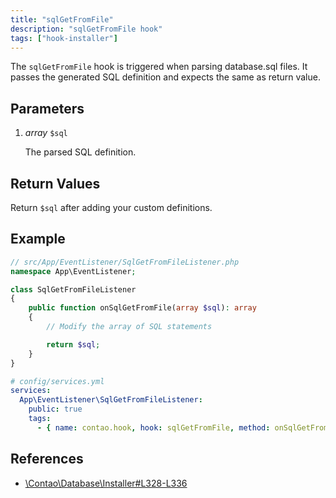 ```yaml
---
title: "sqlGetFromFile"
description: "sqlGetFromFile hook"
tags: ["hook-installer"]
---
```



The `sqlGetFromFile` hook is triggered when parsing database.sql files. It passes
the generated SQL definition and expects the same as return value.


## Parameters

1. *array* `$sql`

    The parsed SQL definition.


## Return Values

Return `$sql` after adding your custom definitions.


## Example

```php
// src/App/EventListener/SqlGetFromFileListener.php
namespace App\EventListener;

class SqlGetFromFileListener
{
    public function onSqlGetFromFile(array $sql): array
    {
        // Modify the array of SQL statements

        return $sql;
    }
}
```

```yml
# config/services.yml
services:
  App\EventListener\SqlGetFromFileListener:
    public: true
    tags:
      - { name: contao.hook, hook: sqlGetFromFile, method: onSqlGetFromFile }
```


## References

- [\Contao\Database\Installer#L328-L336](https://github.com/contao/contao/blob/4.7.6/core-bundle/src/Resources/contao/library/Contao/Database/Installer.php#L328-L336)
